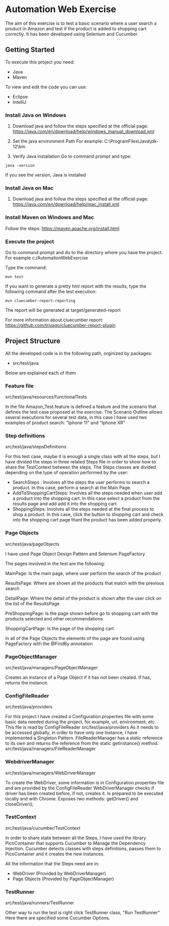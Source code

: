 # Automation Web Exercise

The aim of this exercise is to test a basic scenario where a user search a product in Amazon and test if the product
is added to shopping cart correctly.
It has been developed using Selenium and Cucumber

## Getting Started

To execute this project you need:
- Java
- Maven

To view and edit the code you can use:
- Eclipse
- IntelliJ

### Install Java on Windows

1. Download java and follow the steps specified at the official page:
https://java.com/en/download/help/windows_manual_download.xml

2. Set the java environment Path
For example:
C:\ProgramFiles\Java\jdk-12\bin

3. Verify Java installation
Go to command prompt and type:

```
java -version
```

If you see the version, Java is installed

### Install Java on Mac

1. Download java and follow the steps specified at the official page:
https://java.com/en/download/help/mac_install.xml

### Install Maven on Windows and Mac
Follow the steps: https://maven.apache.org/install.html

### Execute the project

Go to command prompt and do to the directory where you have the project.
For example c:/AutomationWebExercise

Type the command:
```
mvn test
```

If you want to generate a pretty hml report with the results, type the following command after the test execution:

```
mvn cluecumber-report:reporting
```
The report will be generated at target/generated-report

For more information about cluecumber report:
https://github.com/trivago/cluecumber-report-plugin


## Project Structure

All the developed code is in the following path, orginized by packages:
 - src/test/java

 Below are explained each of them

### Feature file
src/test/java/resources/functionalTests

In the file Amazon_Test.feature is defined a feature and the scenario that defines the test case proposed at the
exercise. The Scenario Outline allows several executions for several test data, in this case I have used two examples
of product search: "Iphone 11" and "Iphone XR"

### Step definitions
src/test/java/stepsDefinitions

For this test case, maybe it is enough a single class with all the steps, but I have divided the steps in three related
Steps file in order to show how to share the TestContext between the steps.
The Steps classes are divided depending on the type of operation performed by the user:
 - SearchSteps : Involves all the steps the user performs to search a product. In this case, perform a search at the Main Page.
 - AddToShoppingCartSteps: Involves all the steps needed when user add a product into the shopping cart.
   In this case select a product from the results page and add add it into the shopping cart.
 - ShoppingSteps: Involves all the steps needed at the final process to shop a product. In this case,
   click the button to shopping cart and check into the shopping cart page thant the product has been added properly.

### Page Objects
src/test/java/pageObjects

I have used Page Object Design Pattern and Selenium PageFactory

The pages involved in the test are the following:

MainPage: Is the main page, where user perform the search of the product

ResultsPage: Where are shown all the products that match with the previous search

DetailPage: Where the detail of the product is shown after the user click on the list of the ResultsPage

PreShoppingPage: Is the page shown before go to shopping cart with the products selected and other recommendations

ShoppingCartPage: Is the page of the shopping cart

In all of the Page Objects the elements of the page are found using PageFactory with the @FindBy annotation

### PageObjectManager
src/test/java/managers/PageObjectManager

Creates an instance of a Page Object if it has not been created. If has, returns the instance.

### ConfigFileReader
src/test/java/providers

For this project I have created a Configuration.properties file with some basic data needed during the project, for
example, url, environment, etc.
This file is read by ConfigFileReader src/test/java/providers
As it needs to be accessed globally, in order to have only one Instance, I have implemented a Singleton Pattern.
FileReaderManager has a static reference to its own and returns the reference from the static getInstance() method.
src/test/java/managers/FileReaderManager

### WebdriverManager
src/test/java/managers/WebDriverManager

To create the WebDriver, some information is in Configuration.properties file and are provided by the ConfigFileReader
WebDriverManager checks if driver has been created before, if not, creates it.
Is prepared to be executed locally and with Chrome.
Exposes two methods: getDriver() and closeDriver();

### TestContext
src/test/java/cucumber/TestContext

In order to share state between all the Steps, I have used the library PicoContainer
that supports Cucumber to Manage the Dependency Injection.
Cucumber detects classes with steps definitions, passes them to PicoContainer and it creates the new instances.

All the information that the Steps need are in:
  - WebDriver (Provided by WebDriverManager)
  - Page Objects (Provided by PageObjectManager)

### TestRunner
src/test/java/runners/TestRunner

Other way to run the test is right click TestRunner class, "Run TestRunner"
Here there are specified some Cucumber Options.














